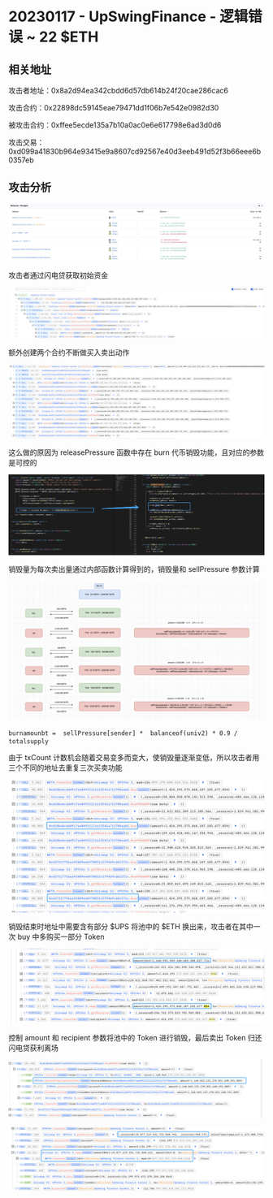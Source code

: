 # 20230117 - UpSwingFinance - 逻辑错误 ~ 22 $ETH

## 相关地址

攻击者地址：0x8a2d94ea342cbdd6d57db614b24f20cae286cac6

攻击合约：0x22898dc59145eae79471dd1f06b7e542e0982d30

被攻击合约：0xffee5ecde135a7b10a0ac0e6e617798e6ad3d0d6

攻击交易：0xd099a41830b964e93415e9a8607cd92567e40d3eeb491d52f3b66eee6b0357eb

## 攻击分析

![image.png](../../img/1707451789960-e8c70aef-6b4c-4998-b988-2a1871522aac.png)

攻击者通过闪电贷获取初始资金

![img](../../img/1707451849544-f312f7f7-da3b-411c-a050-81f3727498ff.png)

额外创建两个合约不断做买入卖出动作

![img](../../img/1707451904595-4708ab7b-3242-4de4-bd42-e5a5976f12b1.png)

这么做的原因为 releasePressure 函数中存在 burn 代币销毁功能，且对应的参数是可控的

![img](../../img/1707452013214-19675ffd-4807-409e-99cd-540c81d0485b.png)

销毁量为每次卖出量通过内部函数计算得到的，销毁量和 sellPressure 参数计算

![img](../../img/1707464445980-7af952f1-a17c-437f-97e0-1de8af69db39.png)

```solidity
burnamounbt =  sellPressure[sender] *  balanceof(univ2) * 0.9 / totalsupply
```

由于 txCount 计数机会随着交易变多而变大，使销毁量逐渐变低，所以攻击者用三个不同的地址去重复三次买卖功能

![img](../../img/1707464619281-04144f28-f144-4be0-8067-2233bb376d1a.png)

销毁结束时地址中需要含有部分 $UPS 将池中的 $ETH 换出来，攻击者在其中一次 buy 中多购买一部分 Token

![img](../../img/1707464968089-f874538e-2860-43a3-80bd-e7b0b093aab2.png)

控制 amount 和 recipient 参数将池中的 Token 进行销毁，最后卖出 Token 归还闪电贷获利离场

![img](../../img/1707472171259-d80a5ca0-f8d8-42c7-bbac-97fd6f13a8ac.png)

![img](../../img/1707472276232-70cb3479-0028-4064-b790-431242f2ea41.png)